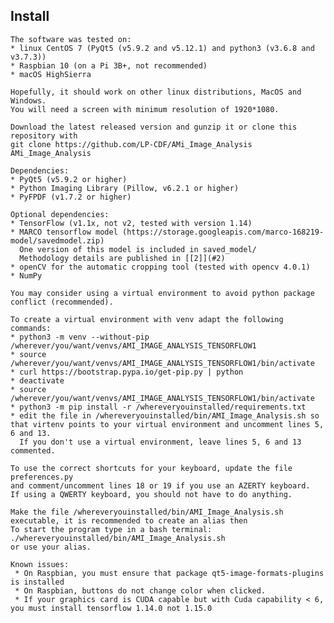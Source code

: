 ## Install

    The software was tested on:
    * linux CentOS 7 (PyQt5 (v5.9.2 and v5.12.1) and python3 (v3.6.8 and v3.7.3))
    * Raspbian 10 (on a Pi 3B+, not recommended)
    * macOS HighSierra

    Hopefully, it should work on other linux distributions, MacOS and Windows.
    You will need a screen with minimum resolution of 1920*1080.

    Download the latest released version and gunzip it or clone this repository with
    git clone https://github.com/LP-CDF/AMi_Image_Analysis AMi_Image_Analysis

    Dependencies:
    * PyQt5 (v5.9.2 or higher)
    * Python Imaging Library (Pillow, v6.2.1 or higher)
    * PyFPDF (v1.7.2 or higher)

    Optional dependencies:
    * TensorFlow (v1.1x, not v2, tested with version 1.14)
    * MARCO tensorflow model (https://storage.googleapis.com/marco-168219-model/savedmodel.zip)
      One version of this model is included in saved_model/
      Methodology details are published in [[2]](#2)
    * openCV for the automatic cropping tool (tested with opencv 4.0.1)
    * NumPy

    You may consider using a virtual environment to avoid python package conflict (recommended).

    To create a virtual environment with venv adapt the following commands:
    * python3 -m venv --without-pip /wherever/you/want/venvs/AMI_IMAGE_ANALYSIS_TENSORFLOW1
    * source /wherever/you/want/venvs/AMI_IMAGE_ANALYSIS_TENSORFLOW1/bin/activate
    * curl https://bootstrap.pypa.io/get-pip.py | python
    * deactivate
    * source /wherever/you/want/venvs/AMI_IMAGE_ANALYSIS_TENSORFLOW1/bin/activate
    * python3 -m pip install -r /whereveryouinstalled/requirements.txt
    * edit the file in /whereveryouinstalled/bin/AMI_Image_Analysis.sh so that virtenv points to your virtual environment and uncomment lines 5, 6 and 13.
      If you don't use a virtual environment, leave lines 5, 6 and 13 commented.

    To use the correct shortcuts for your keyboard, update the file preferences.py
    and comment/uncomment lines 18 or 19 if you use an AZERTY keyboard.
    If using a QWERTY keyboard, you should not have to do anything.

    Make the file /whereveryouinstalled/bin/AMI_Image_Analysis.sh executable, it is recommended to create an alias then 
    To start the program type in a bash terminal: 
    ./whereveryouinstalled/bin/AMI_Image_Analysis.sh
    or use your alias.

    Known issues: 
     * On Raspbian, you must ensure that package qt5-image-formats-plugins is installed
     * On Raspbian, buttons do not change color when clicked.
     * If your graphics card is CUDA capable but with Cuda capability < 6, you must install tensorflow 1.14.0 not 1.15.0

